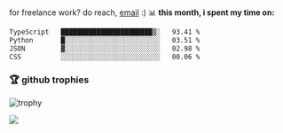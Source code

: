 for freelance work? do reach, [email](mailto:abhishknads.work@gmail.com) :)
📊 **this month, i spent my time on:**
<!--START_SECTION:waka-->

```txt
TypeScript   ███████████████████████▒░   93.41 %
Python       █░░░░░░░░░░░░░░░░░░░░░░░░   03.51 %
JSON         ▓░░░░░░░░░░░░░░░░░░░░░░░░   02.98 %
CSS          ░░░░░░░░░░░░░░░░░░░░░░░░░   00.06 %
```

<!--END_SECTION:waka-->

### 🏆 github trophies

![trophy](https://github-profile-trophy.vercel.app/?username=elsie-c&theme=darkhub&column=10)

<a href="https://github.com/elsie-c/portfolio2019">
  <img align="center" src="https://github-readme-stats.vercel.app/api/pin/?username=elsie-c&repo=portfolio2019&title_color=2ae229&text_color=8a919a&icon_color=2ae229&bg_color=22272e" />
</a>


